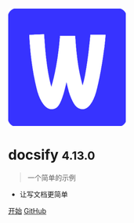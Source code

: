 <!-- markdownlint-disable first-line-h1 -->

![logo](_media/LOGO_1.png)

# docsify <small>4.13.0</small>

> 一个简单的示例

- 让写文档更简单

[开始](#docsify)
[GitHub](https://github.com/docsifyjs/docsify/)

<!-- ![color](#f0f0f0) -->
<!-- ![](/_media/icon.svg) -->
